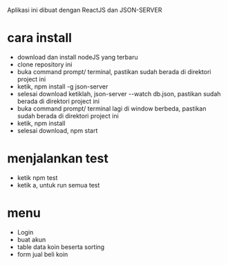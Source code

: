 Aplikasi ini dibuat dengan ReactJS dan JSON-SERVER

# cara install 
 - download dan install nodeJS yang terbaru
 - clone repository ini
 - buka command prompt/ terminal, pastikan sudah berada di direktori project ini
 - ketik, npm install -g json-server
 - selesai download ketiklah, json-server --watch db.json, pastikan sudah berada di direktori project ini
 - buka command prompt/ terminal lagi di window berbeda, pastikan sudah berada di direktori project ini
 - ketik, npm install
 - selesai download, npm start
 
# menjalankan test
 - ketik npm test
 - ketik a, untuk run semua test
 
# menu
 - Login 
 - buat akun
 - table data koin beserta sorting
 - form jual beli koin